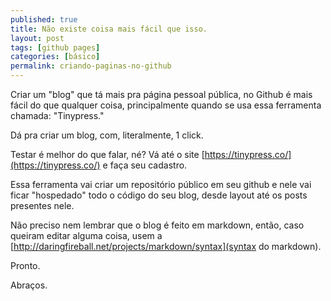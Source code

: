 ```yaml
---
published: true
title: Não existe coisa mais fácil que isso.
layout: post
tags: [github pages]
categories: [básico]
permalink: criando-paginas-no-github
---
```

Criar um "blog" que tá mais pra página pessoal pública, no Github é mais fácil do que qualquer coisa, principalmente quando se usa essa ferramenta chamada: "Tinypress." 

Dá pra criar um blog, com, literalmente, 1 click.

Testar é melhor do que falar, né? Vá até o site [https://tinypress.co/](https://tinypress.co/) e faça seu cadastro.

Essa ferramenta vai criar um repositório público em seu github e nele vai ficar "hospedado" todo o código do seu blog, desde layout até os posts presentes nele.

Não preciso nem lembrar que o blog é feito em markdown, então, caso queiram editar alguma coisa, usem a [http://daringfireball.net/projects/markdown/syntax](syntax do markdown).

Pronto.

Abraços.